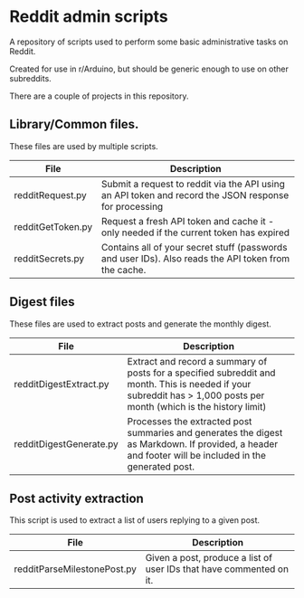 # Reddit admin scripts

A repository of scripts used to perform some basic administrative tasks
on Reddit.

Created for use in r/Arduino, but should be generic enough to use on other
subreddits.

There are a couple of projects in this repository.


## Library/Common files.

These files are used by multiple scripts.

|File|Description|
|---|---|
|redditRequest.py|Submit a request to reddit via the API using an API token and record the JSON response for processing|
|redditGetToken.py|Request a fresh API token and cache it - only needed if the current token has expired|
|redditSecrets.py|Contains all of your secret stuff (passwords and user IDs). Also reads the API token from the cache.|

## Digest files

These files are used to extract posts and generate the monthly digest.

|File|Description|
|---|---|
|redditDigestExtract.py|Extract and record a summary of posts for a specified subreddit and month. This is needed if your subreddit has > 1,000 posts per month (which is the history limit)|
|redditDigestGenerate.py|Processes the extracted post summaries and generates the digest as Markdown. If provided, a header and footer will be included in the generated post.|


## Post activity extraction

This script is used to extract a list of users replying to a given post.


|File|Description|
|---|---|
|redditParseMilestonePost.py|Given a post, produce a list of user IDs that have commented on it.|


